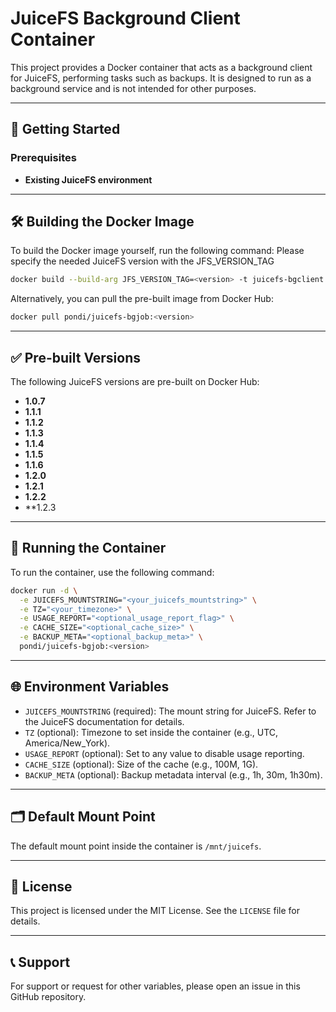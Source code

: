 # JuiceFS Background Client Container

This project provides a Docker container that acts as a background client for JuiceFS, performing tasks such as backups. It is designed to run as a background service and is not intended for other purposes.

---

## 🚀 Getting Started

### Prerequisites
- **Existing JuiceFS environment**

---

## 🛠️ Building the Docker Image

To build the Docker image yourself, run the following command:
Please specify the needed JuiceFS version with the JFS_VERSION_TAG

```bash
docker build --build-arg JFS_VERSION_TAG=<version> -t juicefs-bgclient .
```

Alternatively, you can pull the pre-built image from Docker Hub:

```bash
docker pull pondi/juicefs-bgjob:<version>
```

---

## ✅ Pre-built Versions

The following JuiceFS versions are pre-built on Docker Hub:

- **1.0.7**
- **1.1.1**
- **1.1.2**
- **1.1.3**
- **1.1.4**
- **1.1.5**
- **1.1.6**
- **1.2.0**
- **1.2.1**
- **1.2.2**
- **1.2.3

---

## 🏃 Running the Container

To run the container, use the following command:

```bash
docker run -d \
  -e JUICEFS_MOUNTSTRING="<your_juicefs_mountstring>" \
  -e TZ="<your_timezone>" \
  -e USAGE_REPORT="<optional_usage_report_flag>" \
  -e CACHE_SIZE="<optional_cache_size>" \
  -e BACKUP_META="<optional_backup_meta>" \
  pondi/juicefs-bgjob:<version>
```

---

## 🌐 Environment Variables

- `JUICEFS_MOUNTSTRING` (required): The mount string for JuiceFS. Refer to the JuiceFS documentation for details.
- `TZ` (optional): Timezone to set inside the container (e.g., UTC, America/New_York).
- `USAGE_REPORT` (optional): Set to any value to disable usage reporting.
- `CACHE_SIZE` (optional): Size of the cache (e.g., 100M, 1G).
- `BACKUP_META` (optional): Backup metadata interval (e.g., 1h, 30m, 1h30m).

---

## 🗂️ Default Mount Point

The default mount point inside the container is `/mnt/juicefs`.

---

## 📄 License

This project is licensed under the MIT License. See the `LICENSE` file for details.

---

## 📞 Support

For support or request for other variables, please open an issue in this GitHub repository.
